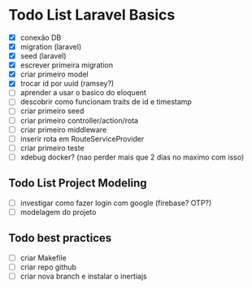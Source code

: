 # Todo List Laravel Basics

- [x] conexão DB
- [x] migration (laravel)
- [x] seed (laravel)
- [x] escrever primeira migration
- [x] criar primeiro model
- [x] trocar id por uuid (ramsey?)
- [ ] aprender a usar o basico do eloquent
- [ ] descobrir como funcionam traits de id e timestamp
- [ ] criar primeiro seed
- [ ] criar primeiro controller/action/rota
- [ ] criar primeiro middleware
- [ ] inserir rota em RouteServiceProvider
- [ ] criar primeiro teste
- [ ] xdebug docker? (nao perder mais que 2 dias no maximo com isso)

## Todo List Project Modeling

- [ ] investigar como fazer login com google (firebase? OTP?)
- [ ] modelagem do projeto

## Todo best practices

- [ ] criar Makefile
- [ ] criar repo github
- [ ] criar nova branch e instalar o inertiajs
